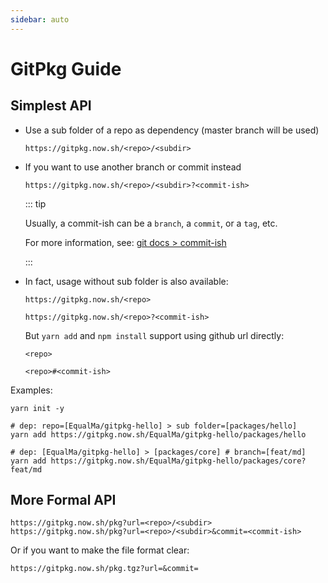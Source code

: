 ```yaml
---
sidebar: auto
---
```


# GitPkg Guide

## Simplest API

- Use a sub folder of a repo as dependency (master branch will be used)

  ```
  https://gitpkg.now.sh/<repo>/<subdir>
  ```

- If you want to use another branch or commit instead

  ```
  https://gitpkg.now.sh/<repo>/<subdir>?<commit-ish>
  ```

  ::: tip

  Usually, a commit-ish can be a `branch`, a `commit`, or a `tag`, etc.

  For more information, see: [git docs > commit-ish](https://git-scm.com/docs/gitglossary#Documentation/gitglossary.txt-aiddefcommit-ishacommit-ishalsocommittish)

  :::

- In fact, usage without sub folder is also available:

  `https://gitpkg.now.sh/<repo>`

  `https://gitpkg.now.sh/<repo>?<commit-ish>`

  But `yarn add` and `npm install` support using github url directly:

  `<repo>`

  `<repo>#<commit-ish>`

Examples:

```shell
yarn init -y

# dep: repo=[EqualMa/gitpkg-hello] > sub folder=[packages/hello]
yarn add https://gitpkg.now.sh/EqualMa/gitpkg-hello/packages/hello

# dep: [EqualMa/gitpkg-hello] > [packages/core] # branch=[feat/md]
yarn add https://gitpkg.now.sh/EqualMa/gitpkg-hello/packages/core?feat/md
```

## More Formal API

```
https://gitpkg.now.sh/pkg?url=<repo>/<subdir>
https://gitpkg.now.sh/pkg?url=<repo>/<subdir>&commit=<commit-ish>
```

Or if you want to make the file format clear:

```
https://gitpkg.now.sh/pkg.tgz?url=&commit=
```
